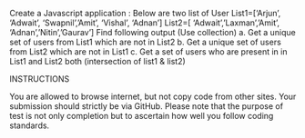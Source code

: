 Create a Javascript application :
Below are two list of User
List1=[‘Arjun’, ‘Adwait’, ‘Swapnil’,’Amit’, ‘Vishal’, ‘Adnan’]
List2=[ ‘Adwait’,’Laxman’,’Amit’, ‘Adnan’,’Nitin’,’Gaurav’]
Find following output (Use collection)
a. Get a unique set of users from List1 which are not in List2
b. Get a unique set of users from List2 which are not in List1
c. Get a set of users who are present in in List1 and List2 both (intersection of list1 & list2)

INSTRUCTIONS 

You are allowed to browse internet, but not copy code from other sites. Your submission should strictly be via GitHub. Please note that the purpose of test is not only completion but to ascertain how well you follow coding standards.



